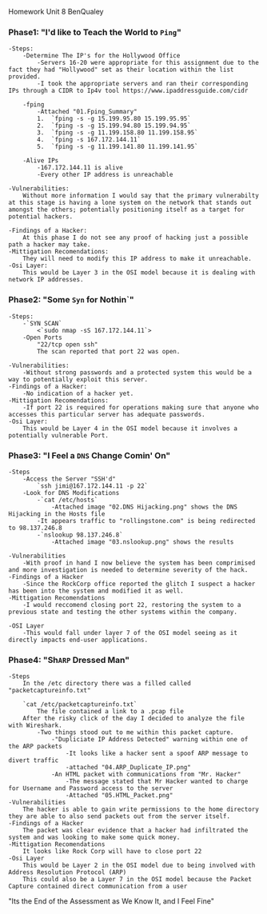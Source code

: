 Homework Unit 8
BenQualey

### **Phase1**: "I'd like to Teach the World to `Ping`"

    -Steps:
        -Determine The IP's for the Hollywood Office
            -Servers 16-20 were appropriate for this assignment due to the fact they had "Hollywood" set as their location within the list provided.
            -I took the appropriate servers and ran their corresponding IPs through a CIDR to Ip4v tool https://www.ipaddressguide.com/cidr

        -fping
            -Attached "01.Fping_Summary"
            1.  `fping -s -g 15.199.95.80 15.199.95.95`
            2.  `fping -s -g 15.199.94.80 15.199.94.95`
            3.  `fping -s -g 11.199.158.80 11.199.158.95`
            4.  `fping -s 167.172.144.11`
            5.  `fping -s -g 11.199.141.80 11.199.141.95`
        
        -Alive IPs
            -167.172.144.11 is alive
            -Every other IP address is unreachable

    -Vulnerabilities:
        Without more information I would say that the primary vulnerabilty at this stage is having a lone system on the network that stands out amongst the others; potentially positioning itself as a target for potential hackers. 

    -Findings of a Hacker:
        At this phase I do not see any proof of hacking just a possible path a hacker may take. 
    -Mittigation Recomendations:
        They will need to modify this IP address to make it unreachable. 
    -Osi Layer:
        This would be Layer 3 in the OSI model because it is dealing with network IP addresses.

### **Phase2**: "Some `Syn` for Nothin`"

    -Steps:
        -`SYN SCAN`
            <`sudo nmap -sS 167.172.144.11`>
        -Open Ports
            "22/tcp open ssh"
            The scan reported that port 22 was open.

    -Vulnerabilities:
        -Without strong passwords and a protected system this would be a way to potentially exploit this server.
    -Findings of a Hacker:
        -No indication of a hacker yet. 
    -Mittigation Recomendations:
        -If port 22 is required for operations making sure that anyone who accesses this particular server has adequate passwords.
    -Osi Layer:
        This would be Layer 4 in the OSI model because it involves a potentially vulnerable Port.

### **Phase3**: "I Feel a `DNS` Change Comin' On"

    -Steps
        -Access the Server "SSH'd"
            `ssh jimi@167.172.144.11 -p 22`
        -Look for DNS Modifications
            -`cat /etc/hosts`
                -Attached image "02.DNS Hijacking.png" shows the DNS Hijacking in the Hosts file
            -It appears traffic to "rollingstone.com" is being redirected to 98.137.246.8
            -`nslookup 98.137.246.8` 
                -Attached image "03.nslookup.png" shows the results
            
    -Vulnerabilities
        -With proof in hand I now believe the system has been comprimised and more investigation is needed to determine severity of the hack. 
    -Findings of a Hacker
        -Since the RockCorp office reported the glitch I suspect a hacker has been into the system and modified it as well. 
    -Mittigation Recomendations
        -I would reccomend closing port 22, restoring the system to a previous state and testing the other systems within the company. 
        
    -OSI Layer
        -This would fall under layer 7 of the OSI model seeing as it directly impacts end-user applications. 

### **Phase4**: "Sh`ARP` Dressed Man"

    -Steps
        In the /etc directory there was a filled called "packetcaptureinfo.txt"
        
        `cat /etc/packetcaptureinfo.txt`
            The file contained a link to a .pcap file
        After the risky click of the day I decided to analyze the file with Wireshark. 
            -Two things stood out to me within this packet capture. 
                -"Dupliciate IP Address Detected" warning within one of the ARP packets 
                    -It looks like a hacker sent a spoof ARP message to divert traffic
                    -attached "04.ARP_Duplicate_IP.png"
                -An HTML packet with communications from "Mr. Hacker"
                    -The message stated that Mr Hacker wanted to charge for Username and Password access to the server
                    -Attached "05.HTML_Packet.png"    
    -Vulnerabilities
        The hacker is able to gain write permissions to the home directory they are able to also send packets out from the server itself. 
    -Findings of a Hacker
        The packet was clear evidence that a hacker had infiltrated the system and was looking to make some quick money. 
    -Mittigation Recomendations
        It looks like Rock Corp will have to close port 22
    -Osi Layer
        This would be Layer 2 in the OSI model due to being involved with Address Resolution Protocol (ARP)
        This could also be a Layer 7 in the OSI model because the Packet Capture contained direct communication from a user


"Its the End of the Assessment as We Know It, and I Feel Fine"






     
